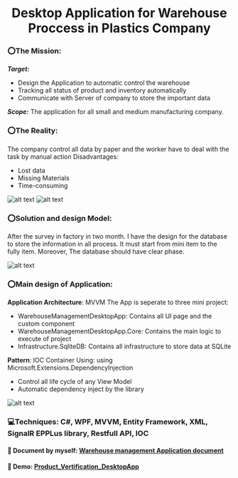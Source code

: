 # <div align="center">Desktop Application for Warehouse Proccess in Plastics Company</div>

### ⭕The Mission: 

***Target:*** 
 - Design the Application to automatic control the warehouse
 - Tracking all status of product and inventory automatically
 - Communicate with Server of company to store the important data
 

***Scope:*** The application for all small and medium manufacturing company.

### ⭕The Reality:
The company control all data by paper and the worker have to deal with the task by manual action
Disadvantages:
- Lost data
- Missing Materials
- Time-consuming

![alt text](https://github.com/DungNguyen0209/Warehouse_Management_DesktopApp/tree/main/Assert/IMG_1789.jpg?raw=true)
![alt text](https://github.com/DungNguyen0209/Warehouse_Management_DesktopApp/tree/main/Assert/Reality.png?raw=true)

### ⭕Solution and design Model:
After the survey in factory in two month. I have the design for the database to store the information in all process. It must start from mini item to the fully item.
Moreover, The database should have clear phase.

![alt text](https://github.com/DungNguyen0209/Warehouse_Management_DesktopApp/tree/main/Assert/uml.png?raw=true)

### ⭕Main design of Application:
**Application Architecture**: MVVM
The App is seperate to three mini project:
- WarehouseManagementDesktopApp: Contains all UI page and the custom component
- WarehouseManagementDesktopApp.Core: Contains the main logic to execute of project
- Infrastructure.SqliteDB: Contains all infrastructure to store data at SQLite

**Pattern**: IOC Container
Using: using Microsoft.Extensions.DependencyInjection
- Control all life cycle of any View Model
- Automatic dependency inject by the library

![alt text](https://github.com/DungNguyen0209/Warehouse_Management_DesktopApp/tree/main/Assert/IOC.png?raw=true)


### 💻Techniques: C#, WPF, MVVM, Entity Framework, XML, SignalR EPPLus library, Restfull API, IOC

#### 📰 Document by myself: <a href="https://docs.google.com/document/d/13omfPOKXVdKNevfmOzXdDiz1iWZ8hwlh/edit" target="_blank">Warehouse management Application document</a>

#### 🔗 Demo: <a href="https://www.youtube.com/watch?v=L_-mhe4PxEY" target="_blank">Product_Vertification_DesktopApp</a>
